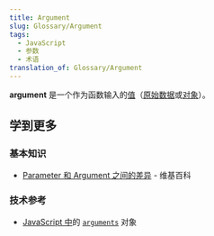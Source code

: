 ```yaml
---
title: Argument
slug: Glossary/Argument
tags:
  - JavaScript
  - 参数
  - 术语
translation_of: Glossary/Argument
---
```

**argument** 是一个作为函数输入的[值](/zh-CN/docs/Glossary/value)（[原始数据](/zh-CN/docs/Glossary/primitive)或[对象](/zh-CN/docs/Glossary/object)）。

## 学到更多

### 基本知识

- [Parameter 和 Argument 之间的差异](<https://en.wikipedia.org/wiki/Parameter_(computer_programming)>) - 维基百科

### 技术参考

- [JavaScript 中](/zh-CN/docs/Glossary/JavaScript)的 [`arguments`](/zh-CN/docs/Web/JavaScript/Reference/Functions/arguments) 对象
